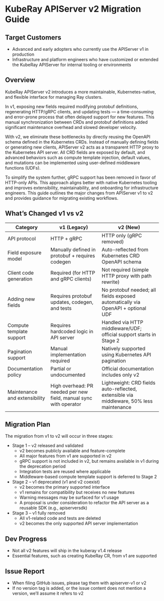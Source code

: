 # KubeRay APIServer v2 Migration Guide

## Target Customers

- Advanced and early adopters who currently use the APIServer v1 in production
- Infrastructure and platform engineers who have customized or extended the KubeRay APIServer for internal tooling or environments

## Overview

KubeRay APIServer v2 introduces a more maintainable, Kubernetes-native, and flexible interface for managing Ray clusters.

In v1, exposing new fields required modifying protobuf definitions, regenerating HTTP/gRPC clients, and updating
tests — a time-consuming and error-prone process that often delayed support for new features. This manual
synchronization between CRDs and protobuf definitions added significant maintenance overhead and slowed
developer velocity.

With v2, we eliminate these bottlenecks by directly reusing the OpenAPI schema defined in the Kubernetes CRDs.
Instead of manually defining fields or generating new clients, APIServer v2 acts as a transparent HTTP proxy to the
Kubernetes API server. All CRD fields are exposed by default, and advanced behaviors such as compute template
injection, default values, and mutations can be implemented using user-defined middleware functions (UDFs).

To simplify the system further, gRPC support has been removed in favor of HTTP-only APIs. This approach aligns
better with native Kubernetes tooling and improves extensibility, maintainability, and onboarding for
infrastructure engineers. This guide outlines the major changes from APIServer v1 to v2 and provides guidance for migrating
existing workflows.

## What’s Changed v1 vs v2

| Category                    | v1 (Legacy)                                                                 | v2 (New)                                                                                      |
|-----------------------------|------------------------------------------------------------------------------|-----------------------------------------------------------------------------------------------|
| API protocol                | HTTP + gRPC                                                                  | HTTP only (gRPC removed)                                                                      |
| Field exposure model        | Manually defined in protobuf + requires codegen                              | Auto-reflected from Kubernetes CRD OpenAPI schema                                             |
| Client code generation      | Required (for HTTP and gRPC clients)                                         | Not required (simple HTTP proxy with path rewrite)                                            |
| Adding new fields           | Requires protobuf updates, codegen, and tests                                | No protobuf needed; all fields exposed automatically via OpenAPI + optional UDF              |
| Compute template support    | Requires hardcoded logic in API server                                       | Handled via HTTP middleware/UDF; official support starts in Stage 2                          |
| Pagination support          | Manual implementation required                                               | Natively supported using Kubernetes API pagination                                            |
| Documentation policy        | Partial or undocumented                                                      | Official documentation includes only v2                                                       |
| Maintenance and extensibility | High overhead: PR needed per new field, manual sync with operator         | Lightweight: CRD fields auto-reflected, extensible via middleware, 50% less maintenance       |

## Migration Plan

The migration from v1 to v2 will occur in three stages:

- Stage 1 – v2 released and validated
  - v2 becomes publicly available and feature-complete
  - All major features from v1 are supported in v2
  - gRPC support is not included in v2, but remains available in v1 during the deprecation period
  - Integration tests are reused where applicable
  - Middleware-based compute template support is deferred to Stage 2
- Stage 2 – v1 deprecated (v1 and v2 coexist)
  - v2 becomes the primary supported interface
  - v1 remains for compatibility but receives no new features
  - Warning messages may be surfaced for v1 usage
  - A proposal is under consideration to refactor the API server as a reusable SDK (e.g., apiserversdk)
- Stage 3 – v1 fully removed
  - All v1-related code and tests are deleted
  - v2 becomes the only supported API server implementation

## Dev Progress

- Not all v2 features will ship in the kuberay v1.4 release
- Essential features, such as creating KubeRay CR, from v1 are supported

## Issue Report

- When filing GitHub issues, please tag them with apiserver-v1 or v2
- If no version tag is added, or the issue content does not mention a version, we’ll assume it refers to v2
